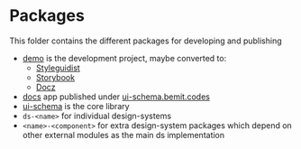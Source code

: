 # Packages

This folder contains the different packages for developing and publishing

- [demo](./demo) is the development project, maybe converted to:
    - [Styleguidist](https://github.com/styleguidist/react-styleguidist)
    - [Storybook](https://storybook.js.org/)
    - [Docz](https://www.docz.site/)
- [docs](./docs) app published under [ui-schema.bemit.codes](https://ui-schema.bemit.codes)
- [ui-schema](./ui-schema) is the core library
- `ds-<name>` for individual design-systems
- `<name>-<component>` for extra design-system packages which depend on other external modules as the main ds implementation
